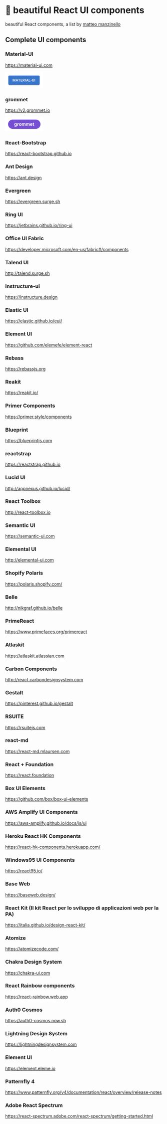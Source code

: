 # 🌈 beautiful React UI components

beautiful React components, a list by [matteo manzinello](https://matteomanzinello.com)

## Complete UI components

### Material-UI

<https://material-ui.com>

<img
width="120"
src="./buttons/material-ui.png"
alt="Material-UI"/>

### grommet

<https://v2.grommet.io>

<img
width="120"
src="./buttons/grommet.png"
alt="grommet"/>

### React-Bootstrap

<https://react-bootstrap.github.io>

### Ant Design

<https://ant.design>

### Evergreen

<https://evergreen.surge.sh>

### Ring UI

<https://jetbrains.github.io/ring-ui>

### Office UI Fabric

<https://developer.microsoft.com/en-us/fabric#/components>

### Talend UI

<http://talend.surge.sh>

### instructure-ui

<https://instructure.design>

### Elastic UI

<https://elastic.github.io/eui/>

### Element UI

<https://github.com/elemefe/element-react>

### Rebass

<https://rebassjs.org>

### Reakit

<https://reakit.io/>

### Primer Components

<https://primer.style/components>

### Blueprint

<https://blueprintjs.com>

### reactstrap

<https://reactstrap.github.io>

### Lucid UI

<http://appnexus.github.io/lucid/>

### React Toolbox

<http://react-toolbox.io>

### Semantic UI

<https://semantic-ui.com>

### Elemental UI

<http://elemental-ui.com>

### Shopify Polaris

<https://polaris.shopify.com/>

### Belle

<http://nikgraf.github.io/belle>

### PrimeReact

<https://www.primefaces.org/primereact>

### Atlaskit

<https://atlaskit.atlassian.com>

### Carbon Components

<http://react.carbondesignsystem.com>

### Gestalt

<https://pinterest.github.io/gestalt>

### RSUITE

<https://rsuitejs.com>

### react-md

<https://react-md.mlaursen.com>

### React + Foundation

<https://react.foundation>

### Box UI Elements

<https://github.com/box/box-ui-elements>

### AWS Amplify UI Components

<https://aws-amplify.github.io/docs/js/ui>

### Heroku React HK Components

<https://react-hk-components.herokuapp.com/>

### Windows95 UI Components

<https://react95.io/>

### Base Web

<https://baseweb.design/>

### React Kit (Il kit React per lo sviluppo di applicazioni web per la PA)

<https://italia.github.io/design-react-kit/>

### Atomize

<https://atomizecode.com/>

### Chakra Design System

<https://chakra-ui.com>

### React Rainbow components

<https://react-rainbow.web.app>

### Auth0 Cosmos

<https://auth0-cosmos.now.sh>

### Lightning Design System

<https://lightningdesignsystem.com>

### Element UI

<https://element.eleme.io>

### Patternfly 4

<https://www.patternfly.org/v4/documentation/react/overview/release-notes>

### Adobe React Spectrum

<https://react-spectrum.adobe.com/react-spectrum/getting-started.html>
